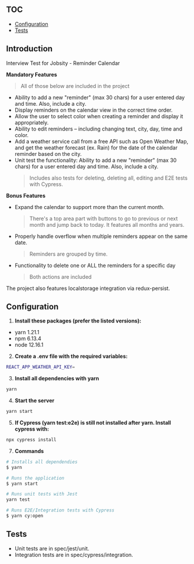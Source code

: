 ## TOC

- [Configuration](#configuration)
- [Tests](#tests)

## Introduction

Interview Test for Jobsity - Reminder Calendar

**Mandatory Features**

> All of those below are included in the project

- Ability to add a new "reminder" (max 30 chars) for a user entered day
  and time. Also, include a city.
- Display reminders on the calendar view in the correct time order.
- Allow the user to select color when creating a reminder and display
  it appropriately.
- Ability to edit reminders – including changing text, city, day, time
  and color.
- Add a weather service call from a free API such as Open Weather Map,
  and get the weather forecast (ex. Rain) for the date of the calendar
  reminder based on the city.
- Unit test the functionality: Ability to add a new "reminder" (max 30
  chars) for a user entered day and time. Also, include a city.
  > Includes also tests for deleting, deleting all, editing and E2E tests with Cypress.

**Bonus Features**

- Expand the calendar to support more than the current month.
  > There's a top area part with buttons to go to previous or next month and jump back to today.
  > It features all months and years.
- Properly handle overflow when multiple reminders appear on the same date.
  > Reminders are grouped by time.
- Functionality to delete one or ALL the reminders for a specific day
  > Both actions are included

The project also features localstorage integration via redux-persist.

## Configuration

1. **Install these packages (prefer the listed versions):**

- yarn 1.21.1
- npm 6.13.4
- node 12.16.1

2. **Create a .env file with the required variables:**

```sh
REACT_APP_WEATHER_API_KEY=
```

3. **Install all dependencies with yarn**

```sh
yarn
```

4. **Start the server**

```sh
yarn start
```

5. **If Cypress (yarn test:e2e) is still not installed after yarn. Install cypress with:**

```sh
npx cypress install
```

7. **Commands**

```bash
# Installs all dependendies
$ yarn

# Runs the application
$ yarn start

# Runs unit tests with Jest
yarn test

# Runs E2E/Integration tests with Cypress
$ yarn cy:open

```

## Tests

- Unit tests are in spec/jest/unit.
- Integration tests are in spec/cypress/integration.
